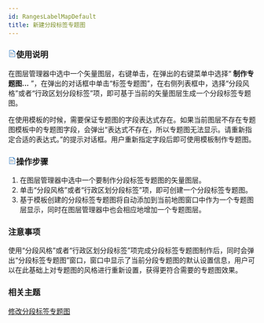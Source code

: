 ```yaml
---
id: RangesLabelMapDefault
title: 新建分段标签专题图
---
```

### ![](../../img/read.gif)使用说明

在图层管理器中选中一个矢量图层，右键单击，在弹出的右键菜单中选择“ **制作专题图...**
”，在弹出的对话框中单击“标签专题图”，在右侧列表框中，选择“分段风格”或者“行政区划分段标签”项，即可基于当前的矢量图层生成一个分段标签专题图。

在使用模板的时候，需要保证专题图的字段表达式存在。如果当前图层不存在专题图模板中的专题图字段，会弹出“表达式不存在，所以专题图无法显示。请重新指定合适的表达式。”的提示对话框。用户重新指定字段后即可使用模板制作专题图。

### ![](../../img/read.gif)操作步骤

1. 在图层管理器中选中一个要制作分段标签专题图的矢量图层。
2. 单击“分段风格”或者“行政区划分段标签”项，即可创建一个分段标签专题图。
3. 基于模板创建的分段标签专题图将自动添加到当前地图窗口中作为一个专题图层显示，同时在图层管理器中也会相应地增加一个专题图层。

### 注意事项

使用“分段风格”或者“行政区划分段标签”项完成分段标签专题图制作后，同时会弹出“分段标签专题图”窗口，窗口中显示了当前分段专题图的默认设置信息，用户可以在此基础上对专题图的风格进行重新设置，获得更符合需要的专题图效果。

### 相关主题

 [修改分段标签专题图](RangesLabelMapDia)

